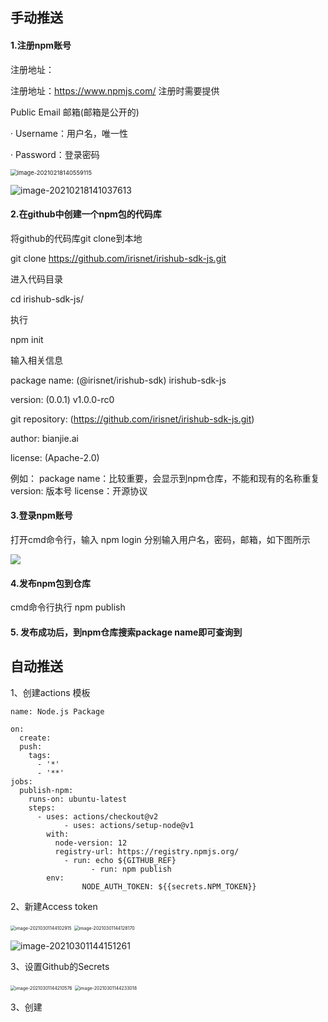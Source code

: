 ## 手动推送



#### 1.注册npm账号

注册地址：

注册地址：https://www.npmjs.com/
注册时需要提供

Public Email 邮箱(邮箱是公开的)

· Username：用户名，唯一性

· Password：登录密码

<img src="C:\Users\baoyonggui\AppData\Roaming\Typora\typora-user-images\image-20210218140559115.png" alt="image-20210218140559115" style="zoom: 67%;" />

 

 ![image-20210218141037613](C:\Users\baoyonggui\AppData\Roaming\Typora\typora-user-images\image-20210218141037613.png)

 

 

#### 2.在github中创建一个npm包的代码库

将github的代码库git clone到本地

git clone https://github.com/irisnet/irishub-sdk-js.git

进入代码目录

cd irishub-sdk-js/

执行

npm init

输入相关信息

package name: (@irisnet/irishub-sdk) irishub-sdk-js

version: (0.0.1) v1.0.0-rc0

git repository: (https://github.com/irisnet/irishub-sdk-js.git)

author: bianjie.ai

license: (Apache-2.0)

例如：
package name：比较重要，会显示到npm仓库，不能和现有的名称重复
version: 版本号
license：开源协议

#### 3.登录npm账号

打开cmd命令行，输入 npm login
分别输入用户名，密码，邮箱，如下图所示

![](C:\Users\baoyonggui\AppData\Roaming\Typora\typora-user-images\image-20210218141107665.png)

#### 4.发布npm包到仓库

cmd命令行执行 npm publish

#### 5. 发布成功后，到npm仓库搜索package name即可查询到



## 自动推送

1、创建actions 模板

```
name: Node.js Package

on:
  create:
  push:
    tags:
      - '*'
      - '**'
jobs:
  publish-npm:
    runs-on: ubuntu-latest
    steps:
      - uses: actions/checkout@v2
            - uses: actions/setup-node@v1
        with:
          node-version: 12
          registry-url: https://registry.npmjs.org/
            - run: echo ${GITHUB_REF}
                  - run: npm publish
        env:
                NODE_AUTH_TOKEN: ${{secrets.NPM_TOKEN}}
```



2、新建Access token

<img src="C:\Users\baoyonggui\AppData\Roaming\Typora\typora-user-images\image-20210301144102915.png" alt="image-20210301144102915" style="zoom:50%;" />

<img src="C:\Users\baoyonggui\AppData\Roaming\Typora\typora-user-images\image-20210301144128170.png" alt="image-20210301144128170" style="zoom:50%;" />

![image-20210301144151261](C:\Users\baoyonggui\AppData\Roaming\Typora\typora-user-images\image-20210301144151261.png)

3、设置Github的Secrets

<img src="C:\Users\baoyonggui\AppData\Roaming\Typora\typora-user-images\image-20210301144210576.png" alt="image-20210301144210576" style="zoom:50%;" />

<img src="C:\Users\baoyonggui\AppData\Roaming\Typora\typora-user-images\image-20210301144233018.png" alt="image-20210301144233018" style="zoom:50%;" />

3、创建